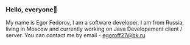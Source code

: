 ### Hello, everyone👋
My name is Egor Fedorov, I am a software developer. I am from Russia, living in Moscow and currently working on Java Developement client / server. You can contact me by email -  egoroff27@bk.ru
